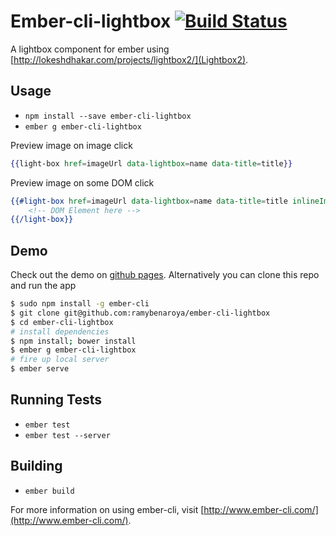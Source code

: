 # Ember-cli-lightbox [![Build Status](https://travis-ci.org/ramybenaroya/ember-cli-lightbox.svg?branch=master)](https://travis-ci.org/ramybenaroya/ember-cli-lightbox)

A lightbox component for ember using [http://lokeshdhakar.com/projects/lightbox2/](Lightbox2).

## Usage

* `npm install --save ember-cli-lightbox`
* `ember g ember-cli-lightbox`

Preview image on image click
```hbs
{{light-box href=imageUrl data-lightbox=name data-title=title}}
```

Preview image on some DOM click
```hbs
{{#light-box href=imageUrl data-lightbox=name data-title=title inlineImage=false}}
    <!-- DOM Element here -->
{{/light-box}}
```

## Demo
Check out the demo on [github pages](http://ramybenaroya.github.io/ember-cli-lightbox/ "Ember-cli-lightbox Demo").
Alternatively you can clone this repo and run the app

```sh
$ sudo npm install -g ember-cli
$ git clone git@github.com:ramybenaroya/ember-cli-lightbox
$ cd ember-cli-lightbox
# install dependencies
$ npm install; bower install
$ ember g ember-cli-lightbox
# fire up local server
$ ember serve
```

## Running Tests

* `ember test`
* `ember test --server`

## Building

* `ember build`

For more information on using ember-cli, visit [http://www.ember-cli.com/](http://www.ember-cli.com/).
